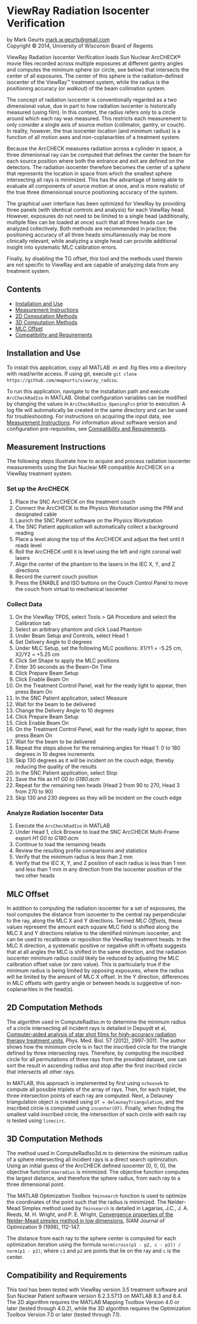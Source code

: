 ViewRay Radiation Isocenter Verification
==============

by Mark Geurts <mark.w.geurts@gmail.com>
<br>Copyright &copy; 2014, University of Wisconsin Board of Regents

ViewRay Radiation Isocenter Verification loads Sun Nuclear ArcCHECK&reg; movie files recorded across multiple exposures at different gantry angles and computes the minimum sphere (or circle, see below) that intersects the center of all exposures.  The center of this sphere is the radiation-defined isocenter of the ViewRay&trade; treatment system, while the radius is the positioning accuracy (or _walkout_) of the beam collimation system.  

The concept of radiation isocenter is conventionally regarded as a two dimensional value, due in part to how radiation isocenter is historically measured (using film). In this context, the radius refers only to a circle around which each ray was measured.  This restricts each measurement to only consider a single axis of source motion (collimator, gantry, or couch). In reality, however, the true isocenter location (and minimum radius) is a function of all motion axes and non-coplanarities of a treatment system.  

Because the ArcCHECK measures radiation across a cylinder in space, a three dimenionsal ray can be computed that defines the center the beam for each source position where both the entrance and exit are defined on the detectors.  The radiation isocenter therefore becomes the center of a _sphere_ that represents the location in space from which the smallest sphere intersecting all rays is minimized.  This has the advantage of being able to evaluate all components of source motion at once, and is more realistic of the true three dimensionsal source positioning accuracy of the system.

The graphical user interface has been optimized for ViewRay by providing three panels (with identical controls and analysis) for each ViewRay head.  However, exposures do not need to be limited to a single head (additionally, multiple files can be loaded at once) such that all three heads can be analyzed collectively.  Both methods are recommended in practice; the positioning accuracy of all three heads simultaneously may be more clinically relevant, while analyzing a single head can provide additional insight into systematic MLC calibration errors.  

Finally, by disabling the TG offset, this tool and the methods used therein are not specific to ViewRay and are capable of analyzing data from any treatment system.

## Contents

* [Installation and Use](README.md#installation-and-use)
* [Measurement Instructions](README.md#measurement-instructions)
* [2D Computation Methods](README.md#2D-computation-methods)
* [3D Computation Methods](README.md#3D-computation-methods)
* [MLC Offset](README.md#mlc-offset)
* [Compatibility and Requirements](README.md#compatibility-and-requirements)

## Installation and Use

To install this application, copy all MATLAB .m and .fig files into a directory with read/write access.  If using git, execute `git clone https://github.com/mwgeurts/viewray_radiso`.

To run this application, navigate to the installation path and execute `ArcCheckRadIso` in MATLAB.  Global configuration variables can be modified by changing the values in `ArcCheckRadIso_OpeningFcn` prior to execution.  A log file will automatically be created in the same directory and can be used for troubleshooting.  For instructions on acquiring the input data, see [Measurement Instructions](README.md#measurement-instructions). For information about software version and configuration pre-requisities, see [Compatibility and Requirements](README.md#compatibility-and-requirements).

## Measurement Instructions

The following steps illustrate how to acquire and process radiation isocenter measurements using the Sun Nuclear MR compatible ArcCHECK on a ViewRay treatment system.

### Set up the ArcCHECK

1. Place the SNC ArcCHECK on the treatment couch
2. Connect the ArcCHECK to the Physics Workstation using the PIM and designated cable
3. Launch the SNC Patient software on the Physics Workstation
  1. The SNC Patient application will automatically collect a background reading
4. Place a level along the top of the ArcCHECK and adjust the feet until it reads level
5. Roll the ArcCHECK until it is level using the left and right coronal wall lasers
6. Align the center of the phantom to the lasers in the IEC X, Y, and Z directions
7. Record the current couch position
8. Press the ENABLE and ISO buttons on the Couch Control Panel to move the couch from virtual to mechanical isocenter

### Collect Data

1. On the ViewRay TPDS, select Tools > QA Procedure and select the Calibration tab
2. Select an arbitrary phantom and click Load Phantom
3. Under Beam Setup and Controls, select Head 1
4. Set Delivery Angle to 0 degrees
5. Under MLC Setup, set the following MLC positions: X1/Y1 = -5.25 cm, X2/Y2 = +5.25 cm
6. Click Set Shape to apply the MLC positions
8. Enter 30 seconds as the Beam-On Time
9. Click Prepare Beam Setup
10. Click Enable Beam On
11. On the Treatment Control Panel, wait for the ready light to appear, then press Beam On
12. In the SNC Patient application, select Measure
13. Wait for the beam to be delivered
14. Change the Delivery Angle to 10 degrees
15. Click Prepare Beam Setup
16. Click Enable Beam On
17. On the Treatment Control Panel, wait for the ready light to appear, then press Beam On
18. Wait for the beam to be delivered
19. Repeat the steps above for the remaining angles for Head 1: 0 to 180 degrees in 10 degree increments
  1.  Skip 130 degrees as it will be incident on the couch edge, thereby reducing the quality of the results
20. In the SNC Patient application, select Stop
21. Save the file as _H1 G0 to G180.acm_
22. Repeat for the remaining two heads (Head 2 from 90 to 270, Head 3 from 270 to 90)
  1. Skip 130 and 230 degrees as they will be incident on the couch edge

### Analyze Radiation Isocenter Data

1. Execute the `ArcCheckRadIso` in MATLAB
2. Under Head 1, click Browse to load the SNC ArcCHECK Multi-Frame export _H1 G0 to G180.acm_
3. Continue to load the remaining heads
4. Review the resulting profile comparisons and statistics
  1. Verify that the minimum radius is less than 2 mm
  2. Verify that the IEC X, Y, and Z position of each radius is less than 1 mm and less than 1 mm in any direction from the  isocenter position of the two other heads

## MLC Offset

In addition to computing the radiation isocenter for a set of exposures, the tool computes the distance from isocenter to the central ray perpendicular to the ray, along the MLC X and Y directions.  Termed _MLC Offsets_, these values represent the amount each square MLC field is shifted along the MLC X and Y directions relative to the identified minimum isocenter, and can be used to recalibrate or reposition the ViewRay treatment heads.  In the MLC X direction, a systematic positive or negative shift in offsets suggests that at all angles the MLC is shifted in the same direction, and the radiation isocenter minimum radius could likely be reduced by adjusting the MLC calibration offset value (or zero value).  This is particularly true if the minimum radius is being limited by opposing exposures, where the radius will be limited by the amount of MLC X offset.  In the Y direction, differences in MLC offsets with gantry angle or between heads is suggestive of non-coplanarities in the head(s).

## 2D Computation Methods

The algorithm used in ComputeRadIso.m to determine the minimum radius of a circle intersecting all incident rays is detailed in Depuydt et al, [Computer-aided analysis of star shot films for high-accuracy radiation therapy treatment units](http://www.ncbi.nlm.nih.gov/pubmed/22538289), Phys. Med. Biol. 57 (2012), 2997-3011. The author shows how the minimum circle is in fact the inscribed circle for the triangle defined by three intersecting rays. Therefore, by computing the inscribed circle for all permutations of three rays from the provided dataset, one can sort the result in ascending radius and stop after the first inscribed circle that intersects all other rays.

In MATLAB, this approach is implemented by first using `nchoosek` to compute all possible triplets of the array of rays. Then, for each triplet, the three intersection points of each ray are computed. Next, a Delauney triangulation object is created using `DT = delaunayTriangulation`, and the inscribed circle is computed using `incenter(DT)`.  Finally, when finding the smallest valid inscribed circle, the intersection of each circle with each ray is tested using `linecirc`.

## 3D Computation Methods

The method used in ComputeRadIso3d.m to determine the minimum radius of a sphere intersecting all incident rays is a direct search optimization.  Using an initial guess of the ArcCHECK defined isocenter [0, 0, 0], the objective function `maxradius` is minimized.  The objective function computes the largest distance, and therefore the sphere radius, from each ray to a three dimensional point.  

The MATLAB Optimization Toolbox `fminsearch` function is used to optimize the coordinates of the point such that the radius is minimized.  The Nelder-Mead Simplex method used by `fminsearch` is detailed in Lagarias, J.C., J. A. Reeds, M. H. Wright, and P. E. Wright, [Convergence properties of the Nelder-Mead simplex method in low dimensions](http://epubs.siam.org/doi/abs/10.1137/S1052623496303470), SIAM Journal of Optimization 9 (1998), 112-147.

The distance from each ray to the sphere center is computed for each optimization iteration using the formula `norm(cross(p1 - p2, c - p2)) / norm(p1 - p2)`, where `c1` and `p2` are points that lie on the ray and `c` is the center.

## Compatibility and Requirements

This tool has been tested with ViewRay version 3.5 treatment software and Sun Nuclear Patient software version 6.2.3.5713 on MATLAB 8.3 and 8.4.  The 2D algorithm requires the MATLAB Mapping Toolbox Version 4.0 or later (tested through 4.0.2), while the 3D algorithm requires the Optimization Toolbox Version 7.0 or later (tested through 7.1).
